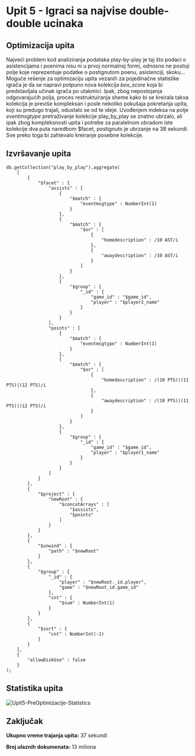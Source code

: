 # Upit 5 - Igraci sa najvise double-double ucinaka

## Optimizacija upita 
Najveći problem kod analiziranja podataka play-by-play je taj što podaci o asistencijama i poenima nisu ni u prvoj normalnoj formi, odnosno ne postoji polje koje reprezentuje podatke o postignutom poenu, 
asistenciji, skoku...
Moguće rešenje za optimizaciju upita vezanih za pojedinačne statistike igrača je da se napravi potpuno nova kolekcija _box_score_ koja bi predstavljala učinak igrača po utakmici.
Ipak, zbog nepostojanja odgovarajućih polja, proces restruktuiranja sheme kako bi se kreirala takva kolekcija je previše kompleksan i posle nekoliko pokušaja pokretanja upita, koji su predugo trajali, odustalo se od te ideje. 
Uvođenjem indeksa na polje _eventmsgtype_ pretraživanje kolekcije play_by_play se znatno ubrzalo, ali ipak zbog kompleksnosti upita i potrebe za paralelnom obradom iste kolekcije dva puta naredbom $facet, postignuto je ubrzanje na 38 sekundi. Sve preko toga bi zahtevalo kreiranje posebne kolekcije. 

## Izvršavanje upita

```
db.getCollection("play_by_play").aggregate(
    [
        {
            "$facet" : {
                "assists" : [
                    {
                        "$match" : {
                            "eventmsgtype" : NumberInt(1)
                        }
                    },
                    {
                        "$match" : {
                            "$or" : [
                                {
                                    "homedescription" : /10 AST/i
                                },
                                {
                                    "awaydescription" : /10 AST/i
                                }
                            ]
                        }
                    },
                    {
                        "$group" : {
                            "_id" : {
                                "game_id" : "$game_id",
                                "player" : "$player2_name"
                            }
                        }
                    }
                ],
                "points" : [
                    {
                        "$match" : {
                            "eventmsgtype" : NumberInt(1)
                        }
                    },
                    {
                        "$match" : {
                            "$or" : [
                                {
                                    "homedescription" : /(10 PTS)|(11 PTS)|(12 PTS)/i
                                },
                                {
                                    "awaydescription" : /(10 PTS)|(11 PTS)|(12 PTS)/i
                                }
                            ]
                        }
                    },
                    {
                        "$group" : {
                            "_id" : {
                                "game_id" : "$game_id",
                                "player" : "$player1_name"
                            }
                        }
                    }
                ]
            }
        }, 
        {
            "$project" : {
                "newRoot" : {
                    "$concatArrays" : [
                        "$assists",
                        "$points"
                    ]
                }
            }
        }, 
        {
            "$unwind" : {
                "path" : "$newRoot"
            }
        }, 
        {
            "$group" : {
                "_id" : {
                    "player" : "$newRoot._id.player",
                    "game" : "$newRoot_id.game_id"
                },
                "cnt" : {
                    "$sum" : NumberInt(1)
                }
            }
        }, 
        {
            "$sort" : {
                "cnt" : NumberInt(-1)
            }
        }
    ], 
    {
        "allowDiskUse" : false
    }
);
```

## Statistika upita 
![Upit5-PreOptimizacije-Statistics](../../assets/Query5-Refaktorisan.png)

## Zaključak 

**Ukupno vreme trajanja upita:** 37 sekundi

**Broj ulaznih dokumenata:** 13 miliona



